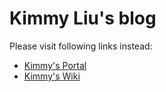 # Kimmy Liu's blog


Please visit following links instead:
- [Kimmy's Portal](http://kimleo.net)
- [Kimmy's Wiki](http://wiki.kimleo.net)
